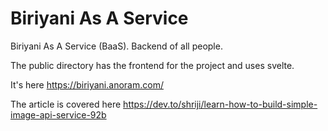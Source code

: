 # Biriyani As A Service
 Biriyani As A Service (BaaS). Backend of all people.

The public directory has the frontend for the project and uses svelte.

It's here https://biriyani.anoram.com/

The article is covered here https://dev.to/shriji/learn-how-to-build-simple-image-api-service-92b